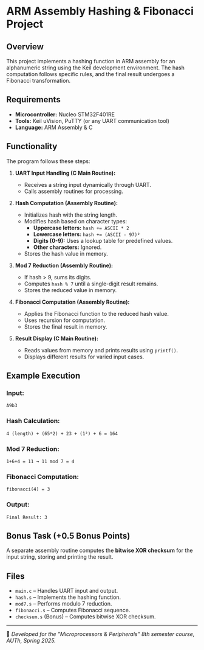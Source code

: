 # ARM Assembly Hashing & Fibonacci Project

## Overview
This project implements a hashing function in ARM assembly for an alphanumeric string using the Keil development environment. The hash computation follows specific rules, and the final result undergoes a Fibonacci transformation.

## Requirements
- **Microcontroller:** Nucleo STM32F401RE
- **Tools:** Keil uVision, PuTTY (or any UART communication tool)
- **Language:** ARM Assembly & C

## Functionality
The program follows these steps:
1. **UART Input Handling (C Main Routine):**
   - Receives a string input dynamically through UART.
   - Calls assembly routines for processing.

2. **Hash Computation (Assembly Routine):**
   - Initializes hash with the string length.
   - Modifies hash based on character types:
     - **Uppercase letters:** `hash += ASCII * 2`
     - **Lowercase letters:** `hash += (ASCII - 97)²`
     - **Digits (0-9):** Uses a lookup table for predefined values.
     - **Other characters:** Ignored.
   - Stores the hash value in memory.

3. **Mod 7 Reduction (Assembly Routine):**
   - If hash > 9, sums its digits.
   - Computes `hash % 7` until a single-digit result remains.
   - Stores the reduced value in memory.

4. **Fibonacci Computation (Assembly Routine):**
   - Applies the Fibonacci function to the reduced hash value.
   - Uses recursion for computation.
   - Stores the final result in memory.

5. **Result Display (C Main Routine):**
   - Reads values from memory and prints results using `printf()`.
   - Displays different results for varied input cases.

## Example Execution
### Input:
```
A9b3
```
### Hash Calculation:
```
4 (length) + (65*2) + 23 + (1²) + 6 = 164
```
### Mod 7 Reduction:
```
1+6+4 = 11 → 11 mod 7 = 4
```
### Fibonacci Computation:
```
fibonacci(4) = 3
```
### Output:
```
Final Result: 3
```

## Bonus Task (+0.5 Bonus Points)
A separate assembly routine computes the **bitwise XOR checksum** for the input string, storing and printing the result.

## Files
- `main.c` – Handles UART input and output.
- `hash.s` – Implements the hashing function.
- `mod7.s` – Performs modulo 7 reduction.
- `fibonacci.s` – Computes Fibonacci sequence.
- `checksum.s` (Bonus) – Computes bitwise XOR checksum.
---
📌 *Developed for the "Microprocessors & Peripherals" 8th semester course, AUTh, Spring 2025.*

